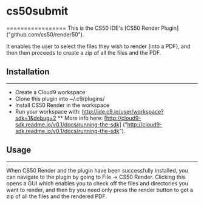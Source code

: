 # cs50submit
=================
This is the CS50 IDE's [CS50 Render Plugin] ("github.com/cs50/render50").

It enables the user to select the files they wish to render (into a PDF), 
and then then proceeds to create a zip of all the files and the PDF.

## Installation 
-----------------
* Create a Cloud9 workspace
* Clone this plugin into ~/.c9/plugins/
* Install CS50 Render in the workspace
* Run your workspace with: http://ide.c9.io/user/workspace?sdk=1&debug=2
** More info here: [http://cloud9-sdk.readme.io/v0.1/docs/running-the-sdk] ("http://cloud9-sdk.readme.io/v0.1/docs/running-the-sdk").

## Usage
-----------------
When CS50 Render and the plugin have been successfully installed, you can navigate to the plugin by going to File -> CS50 Render. 
Clicking this opens a GUI which enables you to check off the files and directories you want to render, and then by you need only 
press the render button to get a zip of all the files and the rendered PDF.